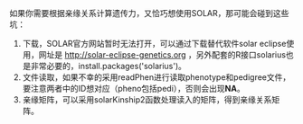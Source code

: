 如果你需要根据亲缘关系计算遗传力，又恰巧想使用SOLAR，那可能会碰到这些坑： 

1. 下载，SOLAR官方网站暂时无法打开，可以通过下载替代软件solar eclipse使用，网址是 http://solar-eclipse-genetics.org ，另外配套的R接口solarius也是非常必要的，install.packages('solarius')。
2. 文件读取，如果不幸的采用readPhen进行读取phenotype和pedigree文件，要注意两者中的ID想对应（pheno包括pedi），否则会出现**NA**。
3. 亲缘矩阵，可以采用solarKinship2函数处理读入的矩阵，得到亲缘关系矩阵。